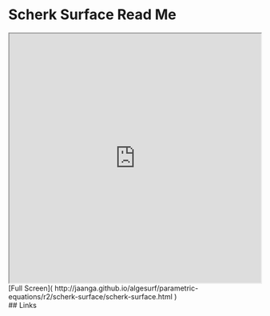 Scherk Surface Read Me
===

<iframe src='http://jaanga.github.io/algesurf/parametric-equations/r2/scherk-surface/scherk-surface.html' width=100% height=500px >
There is an `iframe` here. It is not visible when viewed on github.com/algesurf. To view, please see 'Project Links' below.
</iframe>
[Full Screen]( http://jaanga.github.io/algesurf/parametric-equations/r2/scherk-surface/scherk-surface.html )
<br>
## Links 
<http://www.3d-meier.de/tut3/Seite37.html>  
